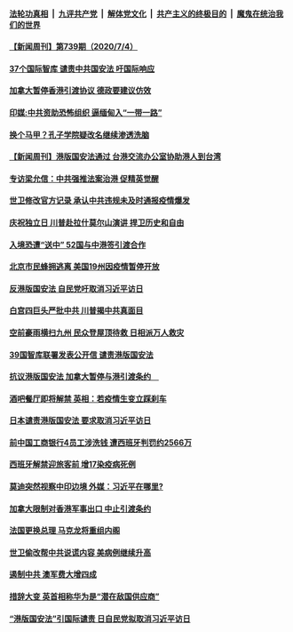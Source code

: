####  [法轮功真相](../../../../basic/blob/master/README.md?t=07050902) &nbsp;|&nbsp; [九评共产党](../../../../9ping.md/blob/master/README.md?t=07050902) &nbsp;|&nbsp; [解体党文化](../../../../jtdwh.md/blob/master/README.md?t=07050902)  &nbsp;|&nbsp; [共产主义的终极目的](../../../../gczydzjmd.md/blob/master/README.md?t=07050902) &nbsp;|&nbsp; [魔鬼在统治我们的世界](../../../../mgztzwmdsj.md/blob/master/README.md?t=07050902) 

#### [【新闻周刊】第739期（2020/7/4）](../pages/prog202/a102886299.md?t=07050902) 


#### [37个国际智库 谴责中共国安法 吁国际响应](../pages/prog202/a102886250.md?t=07050902) 

#### [加拿大暂停香港引渡协议 德政要建议仿效](../pages/prog202/a102886248.md?t=07050902) 

#### [印媒:中共资助恐怖组织 逼缅甸入“一带一路”](../pages/prog202/a102886244.md?t=07050902) 

#### [换个马甲？孔子学院疑改名继续渗透洗脑](../pages/prog202/a102886220.md?t=07050902) 

#### [【新闻周刊】港版国安法通过 台港交流办公室协助港人到台湾](../pages/prog202/a102886201.md?t=07050902) 

#### [专访梁允信：中共强推法案治港 促精英觉醒](../pages/prog202/a102886194.md?t=07050902) 

#### [世卫修改官方记录 承认中共违规未及时通报疫情爆发](../pages/prog202/a102886156.md?t=07050902) 


#### [庆祝独立日 川普赴拉什莫尔山演讲 捍卫历史和自由](../pages/prog202/a102885943.md?t=07050902) 

#### [入境恐遭“送中” 52国与中港签引渡合作](../pages/prog202/a102886077.md?t=07050902) 

#### [北京市民蜂拥逃离 美国19州因疫情暂停开放](../pages/prog202/a102886095.md?t=07050902) 

#### [反港版国安法 自民党吁取消习近平访日](../pages/prog202/a102886079.md?t=07050902) 

#### [白宫四巨头严批中共 川普揭中共真面目](../pages/prog202/a102885894.md?t=07050902) 

#### [空前豪雨横扫九州 民众登屋顶待救 日相派万人救灾](../pages/prog202/a102885798.md?t=07050902) 

#### [39国智库联署发表公开信 谴责港版国安法](../pages/prog202/a102885773.md?t=07050902) 

#### [抗议港版国安法 加拿大暂停与港引渡条约　](../pages/prog202/a102885737.md?t=07050902) 

#### [酒吧餐厅即将解禁 英相：若疫情生变立踩刹车](../pages/prog202/a102885702.md?t=07050902) 

#### [日本谴责港版国安法 要求取消习近平访日](../pages/prog202/a102885687.md?t=07050902) 

#### [前中国工商银行4员工涉洗钱 遭西班牙判罚约2566万](../pages/prog202/a102885683.md?t=07050902) 

#### [西班牙解禁迎旅客前 增17染疫病死例](../pages/prog202/a102885673.md?t=07050902) 

#### [莫迪突然视察中印边境 外媒：习近平在哪里?](../pages/prog202/a102885611.md?t=07050902) 


#### [加拿大限制对香港军事出口 中止引渡条约](../pages/prog202/a102885480.md?t=07050902) 

#### [法国更换总理 马克龙将重组内阁](../pages/prog202/a102885325.md?t=07050902) 

#### [世卫偷改帮中共说谎内容 美病例继续升高](../pages/prog202/a102885503.md?t=07050902) 

#### [遏制中共 澳军费大增四成](../pages/prog202/a102885425.md?t=07050902) 

#### [措辞大变 英首相称华为是“潜在敌国供应商”](../pages/prog202/a102885420.md?t=07050902) 

#### [“港版国安法”引国际谴责 日自民党拟取消习近平访日](../pages/prog202/a102885404.md?t=07050902) 

